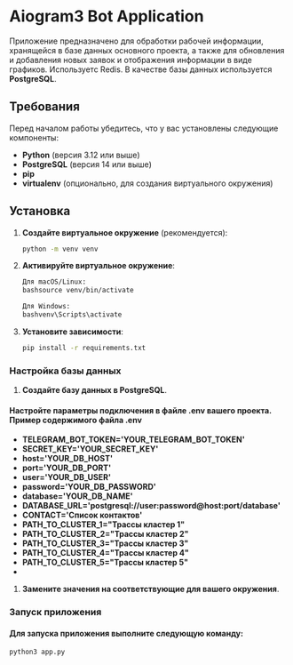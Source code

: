 # Aiogram3 Bot Application

Приложение предназначено для обработки рабочей информации, хранящейся в базе данных основного проекта, а также для обновления и добавления новых заявок и отображения информации в виде графиков. Используетс Redis. В качестве базы данных используется **PostgreSQL**.

## Требования

Перед началом работы убедитесь, что у вас установлены следующие компоненты:

- **Python** (версия 3.12 или выше)
- **PostgreSQL** (версия 14 или выше)
- **pip**
- **virtualenv** (опционально, для создания виртуального окружения)

## Установка

1. **Создайте виртуальное окружение** (рекомендуется):

    ```bash
    python -m venv venv


2. **Активируйте виртуальное окружение**:

    ```bash
    Для macOS/Linux:
    bashsource venv/bin/activate

    Для Windows:
    bashvenv\Scripts\activate

3. **Установите зависимости**:
    ```bash
    pip install -r requirements.txt

### Настройка базы данных

1. **Создайте базу данных в PostgreSQL**.

#### Настройте параметры подключения в файле .env вашего проекта. Пример содержимого файла .env
- **TELEGRAM_BOT_TOKEN='YOUR_TELEGRAM_BOT_TOKEN'**
- **SECRET_KEY='YOUR_SECRET_KEY'**
- **host='YOUR_DB_HOST'**
- **port='YOUR_DB_PORT'**
- **user='YOUR_DB_USER'**
- **password='YOUR_DB_PASSWORD'**
- **database='YOUR_DB_NAME'**
- **DATABASE_URL='postgresql://user:password@host:port/database'**
- **CONTACT='Список контактов'**
- **PATH_TO_CLUSTER_1="Трассы кластер 1"**
- **PATH_TO_CLUSTER_2="Трассы кластер 2"**
- **PATH_TO_CLUSTER_3="Трассы кластер 3"**
- **PATH_TO_CLUSTER_4="Трассы кластер 4"**
- **PATH_TO_CLUSTER_5="Трассы кластер 5"**
- 
1. **Замените значения на соответствующие для вашего окружения**.


### Запуск приложения
#### Для запуска приложения выполните следующую команду:
    python3 app.py